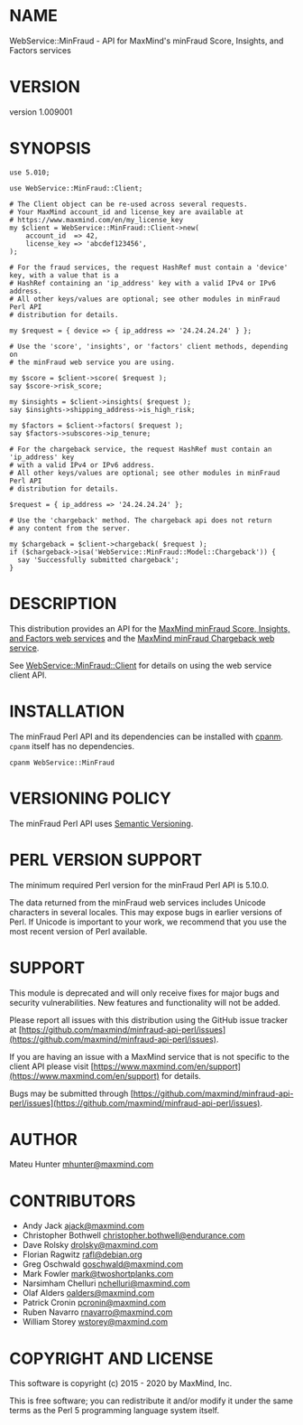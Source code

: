 # NAME

WebService::MinFraud - API for MaxMind's minFraud Score, Insights, and Factors services

# VERSION

version 1.009001

# SYNOPSIS

    use 5.010;

    use WebService::MinFraud::Client;

    # The Client object can be re-used across several requests.
    # Your MaxMind account_id and license_key are available at
    # https://www.maxmind.com/en/my_license_key
    my $client = WebService::MinFraud::Client->new(
        account_id  => 42,
        license_key => 'abcdef123456',
    );

    # For the fraud services, the request HashRef must contain a 'device' key, with a value that is a
    # HashRef containing an 'ip_address' key with a valid IPv4 or IPv6 address.
    # All other keys/values are optional; see other modules in minFraud Perl API
    # distribution for details.

    my $request = { device => { ip_address => '24.24.24.24' } };

    # Use the 'score', 'insights', or 'factors' client methods, depending on
    # the minFraud web service you are using.

    my $score = $client->score( $request );
    say $score->risk_score;

    my $insights = $client->insights( $request );
    say $insights->shipping_address->is_high_risk;

    my $factors = $client->factors( $request );
    say $factors->subscores->ip_tenure;

    # For the chargeback service, the request HashRef must contain an 'ip_address' key
    # with a valid IPv4 or IPv6 address.
    # All other keys/values are optional; see other modules in minFraud Perl API
    # distribution for details.

    $request = { ip_address => '24.24.24.24' };

    # Use the 'chargeback' method. The chargeback api does not return
    # any content from the server.

    my $chargeback = $client->chargeback( $request );
    if ($chargeback->isa('WebService::MinFraud::Model::Chargeback')) {
      say 'Successfully submitted chargeback';
    }

# DESCRIPTION

This distribution provides an API for the
[MaxMind minFraud Score, Insights, and Factors web services](https://dev.maxmind.com/minfraud/)
and the [MaxMind minFraud Chargeback web service](https://dev/maxmind.com/minfraud/chargeback/).

See [WebService::MinFraud::Client](https://metacpan.org/pod/WebService::MinFraud::Client) for details on using the web service client
API.

# INSTALLATION

The minFraud Perl API and its dependencies can be installed with
[cpanm](https://metacpan.org/pod/App::cpanminus). `cpanm` itself has no
dependencies.

    cpanm WebService::MinFraud

# VERSIONING POLICY

The minFraud Perl API uses [Semantic Versioning](https://semver.org/).

# PERL VERSION SUPPORT

The minimum required Perl version for the minFraud Perl API is 5.10.0.

The data returned from the minFraud web services includes Unicode characters
in several locales. This may expose bugs in earlier versions of Perl. If
Unicode is important to your work, we recommend that you use the most recent
version of Perl available.

# SUPPORT

This module is deprecated and will only receive fixes for major bugs and
security vulnerabilities. New features and functionality will not be added.

Please report all issues with this distribution using the GitHub issue tracker
at [https://github.com/maxmind/minfraud-api-perl/issues](https://github.com/maxmind/minfraud-api-perl/issues).

If you are having an issue with a MaxMind service that is not specific to the
client API please visit [https://www.maxmind.com/en/support](https://www.maxmind.com/en/support) for details.

Bugs may be submitted through [https://github.com/maxmind/minfraud-api-perl/issues](https://github.com/maxmind/minfraud-api-perl/issues).

# AUTHOR

Mateu Hunter <mhunter@maxmind.com>

# CONTRIBUTORS

- Andy Jack <ajack@maxmind.com>
- Christopher Bothwell <christopher.bothwell@endurance.com>
- Dave Rolsky <drolsky@maxmind.com>
- Florian Ragwitz <rafl@debian.org>
- Greg Oschwald <goschwald@maxmind.com>
- Mark Fowler <mark@twoshortplanks.com>
- Narsimham Chelluri <nchelluri@maxmind.com>
- Olaf Alders <oalders@maxmind.com>
- Patrick Cronin <pcronin@maxmind.com>
- Ruben Navarro <rnavarro@maxmind.com>
- William Storey <wstorey@maxmind.com>

# COPYRIGHT AND LICENSE

This software is copyright (c) 2015 - 2020 by MaxMind, Inc.

This is free software; you can redistribute it and/or modify it under
the same terms as the Perl 5 programming language system itself.
